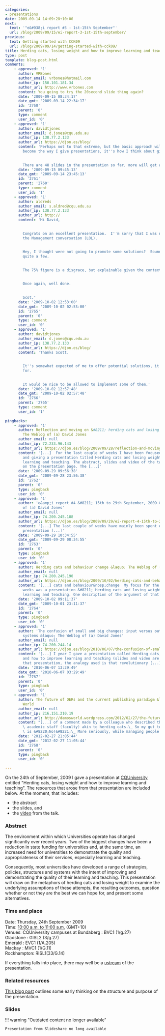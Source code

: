 ```yaml
---
categories:
- presentations
date: 2009-09-14 14:09:28+10:00
next:
  text: '"e&#038;i report #3 - 1st-15th September"'
  url: /blog/2009/09/15/ei-report-3-1st-15th-september/
previous:
  text: Getting started with CCK09
  url: /blog/2009/09/14/getting-started-with-cck09/
title: Herding cats, losing weight and how to improve learning and teaching
type: post
template: blog-post.html
comments:
    - approved: '1'
      author: VRBones
      author_email: vrbones@hotmail.com
      author_ip: 150.101.181.34
      author_url: http://www.vrbones.com
      content: You going to try the 20second slide thing again?
      date: '2009-09-15 08:34:17'
      date_gmt: '2009-09-14 22:34:17'
      id: '2760'
      parent: '0'
      type: comment
      user_id: '0'
    - approved: '1'
      author: davidtjones
      author_email: d.jones@cqu.edu.au
      author_ip: 138.77.2.133
      author_url: https://djon.es/blog/
      content: 'Perhaps not to that extreme, but the basic approach will be much the same.  It''s
        become the way I give presentations, it''s how I think about giving them.
    
    
        There are 48 slides in the presentation so far, more will get added.'
      date: '2009-09-15 09:45:13'
      date_gmt: '2009-09-14 23:45:13'
      id: '2761'
      parent: '2760'
      type: comment
      user_id: '1'
    - approved: '1'
      author: aldreds
      author_email: s.aldred@cqu.edu.au
      author_ip: 138.77.2.133
      author_url: http://
      content: 'Hi David,
    
    
        Congrats on an excellent presentation.  I''m sorry that I was not there to hear
        the Management conversation (LOL).
    
    
        Hey, I thought were not going to promote some solutions?  Sounds like you offered
        quite a few.
    
    
        The 75% figure is a disgrace, but explainable given the context of your talk.
    
    
        Once again, well done.
    
    
        Scot.'
      date: '2009-10-02 12:53:00'
      date_gmt: '2009-10-02 02:53:00'
      id: '2765'
      parent: '0'
      type: comment
      user_id: '0'
    - approved: '1'
      author: davidtjones
      author_email: d.jones@cqu.edu.au
      author_ip: 138.77.2.133
      author_url: https://djon.es/blog/
      content: 'Thanks Scott.
    
    
        It''s somewhat expected of me to offer potential solutions, it''s what I get paid
        for.
    
    
        It would be nice to be allowed to implement some of them.'
      date: '2009-10-02 12:57:48'
      date_gmt: '2009-10-02 02:57:48'
      id: '2766'
      parent: '2765'
      type: comment
      user_id: '1'
    
pingbacks:
    - approved: '1'
      author: Reflection and moving on &#8211; herding cats and losing weight &laquo;
        The Weblog of (a) David Jones
      author_email: null
      author_ip: 72.233.96.143
      author_url: https://djon.es/blog/2009/09/28/reflection-and-moving-on-herding-cats-and-losing-weight/
      content: '[...]  For the last couple of weeks I have been focused on developing
        and giving a presentation titled Herding cats and losing weight: How to improve
        learning and teaching. The abstract, slides and video of the talk are all available
        on the presentation page. The [...]'
      date: '2009-09-29 09:56:38'
      date_gmt: '2009-09-28 23:56:38'
      id: '2762'
      parent: '0'
      type: pingback
      user_id: '0'
    - approved: '1'
      author: 'e&amp;i report #4 &#8211; 15th to 29th September, 2009 &laquo; The Weblog
        of (a) David Jones'
      author_email: null
      author_ip: 74.200.245.188
      author_url: https://djon.es/blog/2009/09/29/ei-report-4-15th-to-29th-september-2009/
      content: '[...] The last couple of weeks have mainly been spent on the herding cats
        presentation [...]'
      date: '2009-09-29 10:34:55'
      date_gmt: '2009-09-29 00:34:55'
      id: '2763'
      parent: '0'
      type: pingback
      user_id: '0'
    - approved: '1'
      author: Herding cats and behaviour change &laquo; The Weblog of (a) David Jones
      author_email: null
      author_ip: 74.200.245.190
      author_url: https://djon.es/blog/2009/10/02/herding-cats-and-behaviour-change/
      content: '[...] cats and behaviour&nbsp;change  My focus for the last couple of
        weeks was a presentation &#8211; Herding cats and losing weight: How to improve
        learning and teaching. One description of the argument of that presentation [...]'
      date: '2009-10-02 09:11:37'
      date_gmt: '2009-10-01 23:11:37'
      id: '2764'
      parent: '0'
      type: pingback
      user_id: '0'
    - approved: '1'
      author: 'The confusion of small and big changes: input versus output and types of
        systems &laquo; The Weblog of (a) David Jones'
      author_email: null
      author_ip: 74.200.244.14
      author_url: https://djon.es/blog/2010/06/07/the-confusion-of-small-and-big-changes-input-versus-output-and-types-of-systems/
      content: '[...] I year I gave a presentation called Herding cats, losing weight
        and how to improve learning and teaching (slides and video are available). In
        that presentation, the analogy used is that revolutionary [...]'
      date: '2010-06-07 13:29:49'
      date_gmt: '2010-06-07 03:29:49'
      id: '2767'
      parent: '0'
      type: pingback
      user_id: '0'
    - approved: '1'
      author: The future of OERs and the current publishing paradigm &laquo; Damo&#8217;s
        World
      author_email: null
      author_ip: 216.151.210.19
      author_url: http://damosworld.wordpress.com/2012/02/27/the-future-of-oers-and-the-current-publishing-paradigm/
      content: "[...] of a comment made by a colleague who described the management of\
        \ academic staff (faculty) akin to herding cats.\_ So my gut tells me the answer\
        \ is &#8220;No!&#8221;\_ More seriously, while managing people who [...]"
      date: '2012-02-27 21:05:44'
      date_gmt: '2012-02-27 11:05:44'
      id: '2768'
      parent: '0'
      type: pingback
      user_id: '0'
    
---
```

On the 24th of September, 2009 I gave a presentation at [CQUniversity](http://www.cqu.edu.au) entitled "Herding cats, losing weight and how to improve learning and teaching". The resources that arose from that presentation are included below. At the moment, that includes:

- the abstract
- the slides, and
- the [video](http://www.vimeo.com/8160473) from the talk.

### Abstract

The environment within which Universities operate has changed significantly over recent years. Two of the biggest changes have been a reduction in state funding for universities and, at the same time, an increased need for universities to demonstrate the quality and appropriateness of their services, especially learning and teaching.

Consequently, most universities have developed a range of strategies, policies, structures and systems with the intent of improving and demonstrating the quality of their learning and teaching. This presentation will draw on the metaphors of herding cats and losing weight to examine the underlying assumptions of these attempts, the resulting outcomes, question whether or not they are the best we can hope for, and present some alternatives.

### Time and place

Date: Thursday, 24th September 2009  
Time: [10:00 a.m. to 11:00 a.m.](http://www.worldtimezone.com/time/wtzresult.php?CiID=13893&forma=) (GMT+10)  
Venues: CQUniversity campuses at Bundaberg : BVC1 (1/g.27)  
Gladstone : GISL2 (3/g.27)  
Emerald : EVC1 (1/A.205)  
Mackay : MVC1 (1/G.11)  
Rockhampton: RISL1(33/G.14)

If everything falls into place, there may well be a [ustream](http://www.ustream.tv/) of the presentation.

### Related resources

[This blog post](/blog/2009/08/06/loosing-weight-improving-learning-and-teaching-and-complex-systems/) outlines some early thinking on the structure and purpose of the presentation.

### Slides


!!! warning "Outdated content no longer available"

    Presentation from Slideshare no long available
